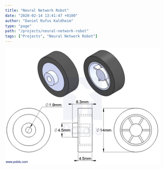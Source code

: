 ```yaml
---
title: "Neural Network Robot"
date: "2020-02-14 13:41:47 +0100"
author: "Daniel Rufus Kaldheim"
type: "page"
path: "/projects/neural-network-robot"
tags: ["Projects", "Neural Network Robot"]
---
```



![Wheels](../../images/projects/neural-network-robot/images/A7212BEC-A75A-4CC8-8F56-D0408C15548F.jpg)
